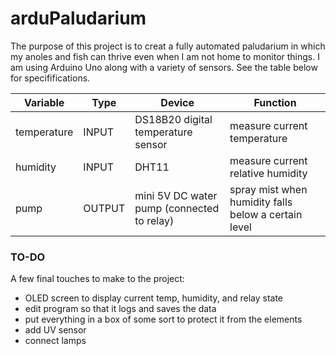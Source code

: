 # arduPaludarium
The purpose of this project is to creat a fully automated paludarium in which my anoles and fish can thrive even when I am not home to monitor things. I am using Arduino Uno along with a variety of sensors. See the table below for specififications. 

Variable    |  Type     |  Device                                      |  Function
------------|-----------|----------------------------------------------|----------------------
temperature |  INPUT    |  DS18B20 digital temperature sensor          |  measure current temperature
humidity    |  INPUT    |  DHT11                                       |  measure current relative humidity
pump        |  OUTPUT   |  mini 5V DC water pump (connected to relay)  |  spray mist when humidity falls below a certain level

### TO-DO
A few final touches to make to the project:
* OLED screen to display current temp, humidity, and relay state
* edit program so that it logs and saves the data
* put everything in a box of some sort to protect it from the elements
* add UV sensor
* connect lamps
